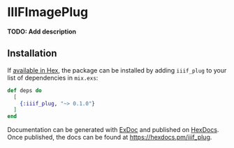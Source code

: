 # IIIFImagePlug

**TODO: Add description**

## Installation

If [available in Hex](https://hex.pm/docs/publish), the package can be installed
by adding `iiif_plug` to your list of dependencies in `mix.exs`:

```elixir
def deps do
  [
    {:iiif_plug, "~> 0.1.0"}
  ]
end
```

Documentation can be generated with [ExDoc](https://github.com/elixir-lang/ex_doc)
and published on [HexDocs](https://hexdocs.pm). Once published, the docs can
be found at <https://hexdocs.pm/iiif_plug>.